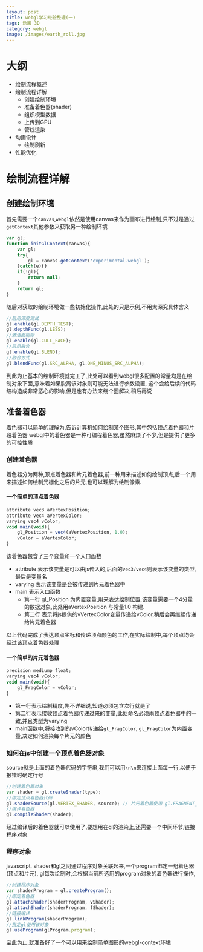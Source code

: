 ```yaml
---
layout: post
title: webgl学习经验整理(一)
tags: 动画 3D
category: webgl
image: /images/earth_roll.jpg
---
```


# 大纲

* 绘制流程概述
* 绘制流程详解
    * 创建绘制环境
    * 准备着色器(shader)
    * 组织模型数据
    * 上传到GPU
    * 管线渲染
* 动画设计
    * 绘制刷新
* 性能优化

<!--more-->


# 绘制流程详解

## 创建绘制环境

首先需要一个`canvas`,`webgl`依然是使用canvas来作为画布进行绘制,只不过是通过`getContext`其他参数来获取另一种绘制环境

~~~javascript
var gl;
function initGlContext(canvas){
    var gl;
    try{ 
        gl = canvas.getContext('experimental-webgl'); 
    }catch(e){}
    if(!gl){
        return null;
    }
    return gl;
}
~~~

随后对获取的绘制环境做一些初始化操作,此处的只是示例,不用太深究具体含义

~~~javascript
//启用深度测试
gl.enable(gl.DEPTH_TEST);
gl.depthFunc(gl.LESS);
//激活面剔除
gl.enable(gl.CULL_FACE);
//启用融合
gl.enable(gl.BLEND);
//融合方式
gl.blendFunc(gl.SRC_ALPHA, gl.ONE_MINUS_SRC_ALPHA);
~~~

到此为止基本的绘制环境就完工了,此处可以看到webgl很多配置的常量均是在绘制对象下面,意味着如果脱离该对象则可能无法进行参数设置,
这个会给后续的代码结构造成非常恶心的影响,但是也有办法来绕个圈解决,稍后再说

## 准备着色器

着色器可以简单的理解为,告诉计算机如何绘制某个图形,其中包括顶点着色器和片段着色器
webgl中的着色器是一种可编程着色器,虽然麻烦了不少,但是提供了更多的可控性质

### 创建着色器
   
着色器分为两种,顶点着色器和片元着色器,前一种用来描述如何绘制顶点,后一个用来描述如何绘制光栅化之后的片元,也可以理解为绘制像素.

#### 一个简单的顶点着色器

~~~javascript
attribute vec3 aVertexPosition;
attribute vec4 aVertexColor;
varying vec4 vColor;
void main(void){
    gl_Position = vec4(aVertexPosition, 1.0);
    vColor = aVertexColor;
}
~~~

该着色器包含了三个变量和一个入口函数

* attribute 表示该变量是可以由js传入的,后面的`vec3/vec4`则表示该变量的类型, 最后是变量名
* varying 表示该变量是会被传递到片元着色器中
* main 表示入口函数
    * 第一行 gl_Position 为内置变量,用来表达绘制位置,该变量需要一个4分量的数据对象,此处用aVertexPosition 与常量1.0 构建.
    * 第二行 表示将js提供的vVertexColor变量传递给vColor,稍后会再继续传递给片元着色器

以上代码完成了表达顶点坐标和传递顶点颜色的工作,在实际绘制中,每个顶点均会经过该顶点着色器处理

#### 一个简单的片元着色器

~~~javascript
precision mediump float;
varying vec4 vColor;
void main(void){
    gl_FragColor = vColor;    
}
~~~

* 第一行表示绘制精度,先不详细说,知道必须包含次行就是了
* 第二行表示接收顶点着色器传递过来的变量,此处命名必须雨顶点着色器中的一致,并且类型为varying
* main函数中,将接收到的vColor传递给`gl_FragColor`, `gl_FragColor`为内置变量,决定如何渲染每个片元的颜色

### 如何在js中创建一个顶点着色器对象

source就是上面的着色器代码的字符串,我们可以用`\n\n`来连接上面每一行,以便于报错时确定行号

~~~javascript
//创建着色器对象
var shader = gl.createShader(type);
//绑定顶点着色器代码
gl.shaderSource(gl.VERTEX_SHADER, source); // 片元着色器使用 gl.FRAGMENT_SHADER 创建
//编译着色器
gl.compileShader(shader);
~~~

经过编译后的着色器就可以使用了,要想用在gl的渲染上,还需要一个中间环节,链接程序对象

### 程序对象

javascript, shader和gl之间通过程序对象关联起来,一个program绑定一组着色器(顶点和片元), 
gl每次绘制时,会根据当前所选用的program对象的着色器进行操作,

~~~ javascript
//创建程序对象
var shaderProgram = gl.createProgram();
//绑定着色器
gl.attachShader(shaderProgram, vShader);
gl.attachShader(shaderProgram, fShader);
//链接编译
gl.linkProgram(shaderProgram);
//指定gl使用该对象
gl.useProgram(glProgram.program);
~~~

至此为止,就准备好了一个可以用来绘制简单图形的webgl-context环境



